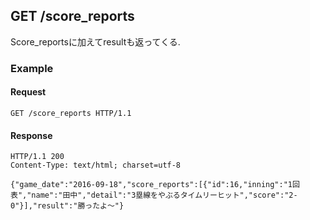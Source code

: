## GET /score_reports
Score_reportsに加えてresultも返ってくる.

### Example

#### Request
```
GET /score_reports HTTP/1.1

```

#### Response
```
HTTP/1.1 200
Content-Type: text/html; charset=utf-8

{"game_date":"2016-09-18","score_reports":[{"id":16,"inning":"1回表","name":"田中","detail":"3塁線をやぶるタイムリーヒット","score":"2-0"}],"result":"勝ったよ〜"}
```
